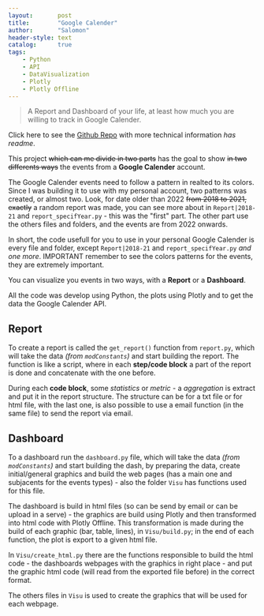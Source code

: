 ```yaml
---
layout:       post
title:        "Google Calender"
author:       "Salomon"
header-style: text
catalog:      true
tags:
    - Python
    - API
    - DataVisualization
    - Plotly
    - Plotly Offline
---
```


> A Report and Dashboard of your life, at least how much you are willing to track in Google Calender.

Click here to see the [Github Repo](https://github.com/salomaoalves/DataScience_Visualization/tree/main/GCalendar) with more technical information *has readme*.


This project ~~which can me divide in two parts~~ has the goal to show ~~in two differents ways~~ the events from a **Google Calender** account. 

The Google Calender events need to follow a pattern in realted to its colors. Since I was building it to use with my personal account, two patterns was created, or almost two. Look, for date older than 2022 ~~from 2018 to 2021, exactly~~ a random report was made, you can see more about in `Report|2018-21` and `report_specifYear.py` - this was the "first" part. The other part use the others files and folders, and the events are from 2022 onwards.

In short, the code usefull for you to use in your personal Google Calender is every file and folder, except `Report|2018-21` and `report_specifYear.py` *and one more*. IMPORTANT remember to see the colors patterns for the events, they are extremely important.

You can visualize you events in two ways, with a **Report** or a **Dashboard**.

All the code was develop using Python, the plots using Plotly and to get the data the Google Calender API.

## Report
To create a report is called the `get_report()` function from `report.py`, which will take the data *(from `modConstants`)* and start building the report. The function is like a script, where in each **step/code block** a part of the report is done and concatenate with the one before.

During each **code block**, some *statistics* or *metric* - a *aggregation* is extract and put it in the report structure. The structure can be for a txt file or for html file, with the last one, is also possible to use a email function (in the same file) to send the report via email.

## Dashboard
To a dashboard run the `dashboard.py` file, which will take the data *(from `modConstants`)* and start building the dash, by preparing the data, create initial/general graphics and build the web pages (has a main one and subjacents for the events types) - also the folder `Visu` has functions used for this file.

The dashboard is build in html files (so can be send by email or can be upload in a serve) - the graphics are build using Plotly and then transformed into html code with Plotly Offline. This transformation is made during the build of each graphic (bar, table, lines), in `Visu/build.py`; in the end of each function, the plot is export to a given html file.

In `Visu/create_html.py` there are the functions responsible to build the html code - the dashboards webpages with the graphics in right place - and put the graphic html code (will read from the exported file before) in the correct format.  

The others files in `Visu` is used to create the graphics that will be used for each webpage.